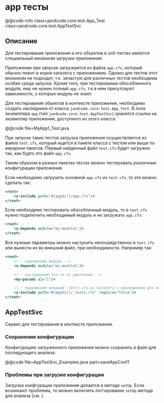 
app тесты
=========

@@code-info
    class=jandcode.core.test.App_Test
    class=jandcode.core.test.AppTestSvc

Описание
--------

Для тестирования приложения и его объектов в unit-тестах имеется специальный
механизм загрузки приложения.

Приложение при запуске загружается из файла `app.cfx`, который обычно лежит в корне
каталога с приложением. Однако для тестов этот механизм не подходит,
т.к. зачастую для различных тестов необходима особая среда запуска.
Кроме того, при тестировании обособленного модуля, ему не нужен полный `app.cfx`,
т.к.в нем присутсвуют зависимости, о которых модуль не знает.

Для тестирования объектов в контексте приложения, необходимо создать
наследника от класса `jandcode.core.test.App_Test`.
В поле экземпляра `app` (тип `jandcode.core.test.AppTestSvc`) хранится ссылка 
на экземпляр приложения, доступного из этого класса:

@@code file=MyApp1_Test.java

При запуске таких тестов загрузка приложения осуществляется из файла `test.cfx`, который
ищется в пакете класса с тестом или выше по иерархии пакетов. Первый найденный
файл `test.cfx` будет загружен так, как будто это файл `app.cfx`.

Таким образом в разных пакетах тестах можно тестировать различные конфигурации приложения.

Если необходимо загрузить основной `app.cfx` из `test.cfx`, то это можно сделать так:

```xml
<root>
    <x-include path="#{appdir}/app.cfx"/>
</root>
```

Если необходимо тестировать обособленный модуль, то в `test.cfx` нужно подключить
необходимый модуль и не загружать `app.cfx`:

```xml
<root>
    <x-depends module="my-module1"/>
</root>
```

Все нужные параметры можно настроить непосредственно в `test.cfx` или вынести их
во внешний файл, при необходимости. Например так:

```xml
<root>
    <!-- подключаем модуль -->
    <x-depends module="my-module1"/>

    <!-- настраиваем что-то по умолчанию -->
    <my-params a1="1"/>

    <!-- подключаем внешний _tests.cfx из каталога с приложением для перекрытия параметров-->
    <x-include path="#{appdir}/_tests.cfx" require="false"/>
</root>
```

AppTestSvc
----------

Сервис для тестирования в контексте приложения.

### Сохранение конфигурации

Конфигурацию загруженного приложения можно сохранить в файл для последующего анализа:

@@code file=AppTestSvc_Examples.java part=saveAppConf1

### Проблемы при загрузке конфигурации

Загрузка конфгурации приложения делается в методе `setUp`.
Если возникают проблемы, то можно включить логгирование `setUp` метода для анализа
(см. [](../commons/test#logSetUp)).

 
